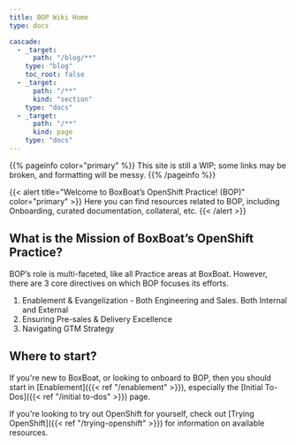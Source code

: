 ```yaml
---
title: BOP Wiki Home
type: docs

cascade:
  - _target:
      path: "/blog/**"
    type: "blog"
    toc_root: false
  - _target:
      path: "/**"
      kind: "section"
    type: "docs"
  - _target:
      path: "/**"
      kind: page
    type: "docs"
---
```


{{% pageinfo color="primary" %}}
This site is still a WIP; some links may be broken, and formatting will be messy.
{{% /pageinfo %}}


{{< alert title="Welcome to BoxBoat’s OpenShift Practice! (BOP)" color="primary" >}}
Here you can find resources related to BOP, including Onboarding, curated documentation, collateral, etc.
{{< /alert >}}

## What is the Mission of BoxBoat’s OpenShift Practice?
BOP’s role is multi-faceted, like all Practice areas at BoxBoat. However, there are 3 core directives on which BOP focuses its efforts.


1. Enablement & Evangelization - Both Engineering and Sales. Both Internal and External
2. Ensuring Pre-sales & Delivery Excellence
3. Navigating GTM Strategy

## Where to start?
If you're new to BoxBoat, or looking to onboard to BOP, then you should start in [Enablement]({{< ref "/enablement" >}}), especially the [Initial To-Dos]({{< ref "/initial to-dos" >}}) page.

If you're looking to try out OpenShift for yourself, check out [Trying OpenShift]({{< ref "/trying-openshift" >}}) for information on available resources.